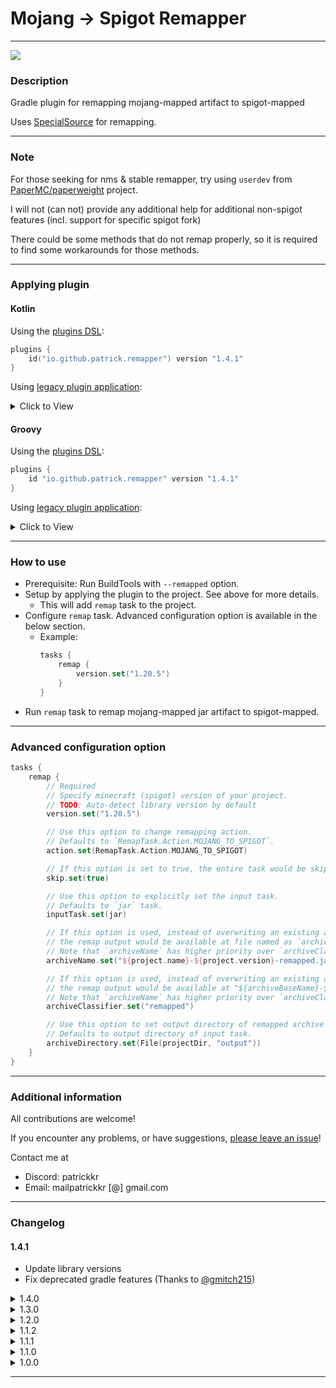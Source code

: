 # Mojang -> Spigot Remapper

---

[![](https://img.shields.io/gradle-plugin-portal/v/io.github.patrick.remapper?style=for-the-badge)](https://plugins.gradle.org/plugin/io.github.patrick.remapper)

### Description

Gradle plugin for remapping mojang-mapped artifact to spigot-mapped

Uses [SpecialSource](https://github.com/md-5/SpecialSource) for remapping.

---

### Note

For those seeking for nms & stable remapper, try using `userdev` from [PaperMC/paperweight](https://github.com/PaperMC/paperweight) project.

I will not (can not) provide any additional help for additional non-spigot features (incl. support for specific spigot fork)

There could be some methods that do not remap properly, so it is required to find some workarounds for those methods.

---

### Applying plugin

#### Kotlin

Using the [plugins DSL](https://docs.gradle.org/current/userguide/plugins.html#sec:plugins_block):

```kotlin
plugins {
    id("io.github.patrick.remapper") version "1.4.1"
}
```

Using [legacy plugin application](https://docs.gradle.org/current/userguide/plugins.html#sec:old_plugin_application):
<details><summary>Click to View</summary>

```kotlin
buildscript {
    repositories {
        maven {
            url = uri("https://plugins.gradle.org/m2/")
        }
    }
    dependencies {
        classpath("io.github.patrick-choe:mojang-spigot-remapper:1.4.1")
    }
}

apply(plugin = "io.github.patrick.remapper")
```
</details>

#### Groovy

Using the [plugins DSL](https://docs.gradle.org/current/userguide/plugins.html#sec:plugins_block):

```groovy
plugins {
    id "io.github.patrick.remapper" version "1.4.1"
}
```

Using [legacy plugin application](https://docs.gradle.org/current/userguide/plugins.html#sec:old_plugin_application):
<details><summary>Click to View</summary>

```groovy
buildscript {
    repositories {
        maven {
            url "https://plugins.gradle.org/m2/"
        }
    }
    dependencies {
        classpath "io.github.patrick-choe:mojang-spigot-remapper:1.4.1"
    }
}

apply plugin: "io.github.patrick.remapper"
```
</details>

---

### How to use

- Prerequisite: Run BuildTools with `--remapped` option.
- Setup by applying the plugin to the project. See above for more details.
    - This will add `remap` task to the project.
- Configure `remap` task. Advanced configuration option is available in the below section.
    - Example:
       ```kotlin
       tasks {
           remap {
               version.set("1.20.5")
           }
       }
       ```
- Run `remap` task to remap mojang-mapped jar artifact to spigot-mapped.

---

### Advanced configuration option

```kotlin
tasks {
    remap {
        // Required
        // Specify minecraft (spigot) version of your project.
        // TODO: Auto-detect library version by default
        version.set("1.20.5")

        // Use this option to change remapping action.
        // Defaults to `RemapTask.Action.MOJANG_TO_SPIGOT`.
        action.set(RemapTask.Action.MOJANG_TO_SPIGOT)

        // If this option is set to true, the entire task would be skipped.
        skip.set(true)

        // Use this option to explicitly set the input task.
        // Defaults to `jar` task.
        inputTask.set(jar)

        // If this option is used, instead of overwriting an existing artifact,
        // the remap output would be available at file named as `archiveName`.
        // Note that `archiveName` has higher priority over `archiveClassifier`. 
        archiveName.set("${project.name}-${project.version}-remapped.jar")

        // If this option is used, instead of overwriting an existing artifact,
        // the remap output would be available at "${archiveBaseName}-${archiveVersion}-${archiveClassifier}.jar"
        // Note that `archiveName` has higher priority over `archiveClassifier`. 
        archiveClassifier.set("remapped")

        // Use this option to set output directory of remapped archive file.
        // Defaults to output directory of input task.
        archiveDirectory.set(File(projectDir, "output"))
    }
}
```

---

### Additional information

All contributions are welcome!

If you encounter any problems, or have suggestions, [please leave an issue](https://github.com/patrick-choe/mojang-spigot-remapper/issues)!

Contact me at

- Discord: patrickkr
- Email: mailpatrickkr [@] gmail.com

---

### Changelog

#### 1.4.1
- Update library versions
- Fix deprecated gradle features (Thanks to [@gmitch215](https://github.com/gmitch215))

<details><summary>1.4.0</summary>

- Update library versions
- Modify buildscript
- Change type of `archiveDirectory` option to `DirectoryProperty` (Thanks to [@AlexProgrammerDE](https://github.com/AlexProgrammerDE))
- Change visibility of `ActualProcedure` to `internal`

</details>

<details><summary>1.3.0</summary>

- Update library versions
- Add archiveDirectory option

</details>

<details><summary>1.2.0</summary>

- Fix internal implementation of remapping
- Change configuration options

</details>

<details><summary>1.1.2</summary>

- Fix publication error from v1.1.1

</details>

<details><summary>1.1.1</summary>

- Update library versions
- Add note about `userdev`

</details>

<details><summary>1.1.0</summary>

- Add archiveName, archiveClassifier option

</details>

<details><summary>1.0.0</summary>

- Initial release

</details>

---